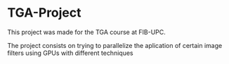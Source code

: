 # TGA-Project
This project was made for the TGA course at FIB-UPC. 

The project consists on trying to parallelize the aplication of certain image filters using GPUs with different techniques
